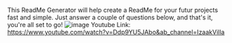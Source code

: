 This ReadMe Generator will help create a ReadMe for your futur projects fast and simple. Just answer a couple of questions below, and that's it, you're all set to go!
![image](https://user-images.githubusercontent.com/116414886/214215661-c1585de1-fecb-4593-a41e-dccb10e3c4f5.png)
Youtube Link: https://www.youtube.com/watch?v=Ddp9YU5JAbo&ab_channel=IzaakVilla
